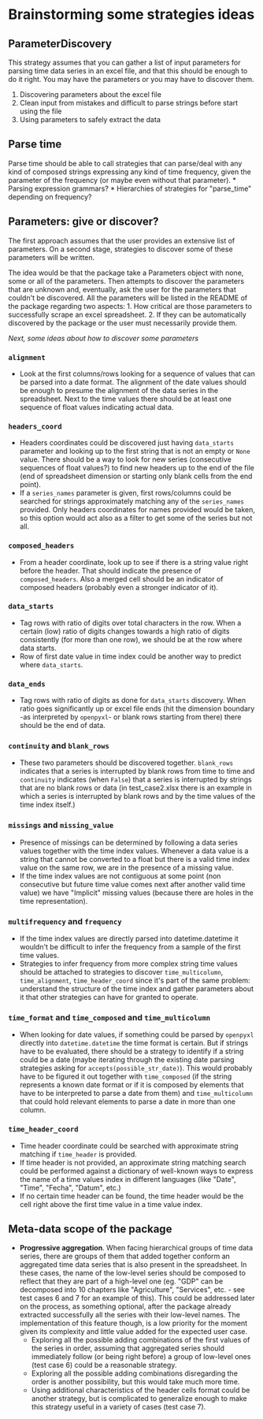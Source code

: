 Brainstorming some strategies ideas
====

## ParameterDiscovery
This strategy assumes that you can gather a list of input parameters for parsing time data series in an excel file, and that this should be enough to do it right. You may have the parameters or you may have to discover them.

1. Discovering parameters about the excel file
2. Clean input from mistakes and difficult to parse strings before start using the file
3. Using parameters to safely extract the data

## Parse time
Parse time should be able to call strategies that can parse/deal with any kind of composed strings expressing any kind of time frequency, given the parameter of the frequency (or maybe even without that parameter).
    * Parsing expression grammars?
    * Hierarchies of strategies for "parse_time" depending on frequency?

## Parameters: give or discover?
The first approach assumes that the user provides an extensive list of parameters. On a second stage, strategies to discover some of these parameters will be written. 

The idea would be that the package take a Parameters object with none, some or all of the parameters. Then attempts to discover the parameters that are unknown and, eventually, ask the user for the parameters that couldn't be discovered. All the parameters will be listed in the README of the package regarding two aspects:
    1. How critical are those parameters to successfully scrape an excel spreadsheet.
    2. If they can be automatically discovered by the package or the user must necessarily provide them.

*Next, some ideas about how to discover some parameters*
### `alignment`
* Look at the first columns/rows looking for a sequence of values that can be parsed into a date format. The alignment of the date values should be enough to presume the alignment of the data series in the spreadsheet. Next to the time values there should be at least one sequence of float values indicating actual data.

### `headers_coord` 
* Headers coordinates could be discovered just having `data_starts` parameter and looking up to the first string that is not an empty or `None` value. There should be a way to look for new series (consecutive sequences of float values?) to find new headers up to the end of the file (end of spreadsheet dimension or starting only blank cells from the end point).
* If a `series_names` parameter is given, first rows/columns could be searched for strings approximately matching any of the `series_names` provided. Only headers coordinates for names provided would be taken, so this option would act also as a filter to get some of the series but not all.

### `composed_headers`
* From a header coordinate, look up to see if there is a string value right before the header. That should indicate the presence of `composed_headers`. Also a merged cell should be an indicator of composed headers (probably even a stronger indicator of it).

### `data_starts`
* Tag rows with ratio of digits over total characters in the row. When a certain (low) ratio of digits changes towards a high ratio of digits consistently (for more than one row), we should be at the row where data starts.
* Row of first date value in time index could be another way to predict where `data_starts`. 

### `data_ends`
* Tag rows with ratio of digits as done for `data_starts` discovery. When ratio goes significantly up or excel file ends (hit the dimension boundary -as interpreted by `openpyxl`- or blank rows starting from there) there should be the end of data.

### `continuity` and `blank_rows`
* These two parameters should be discovered together. `blank_rows` indicates that a series is interrupted by blank rows from time to time and `continuity` indicates (when `False`) that a series is interrupted by strings that are no blank rows or data (in test_case2.xlsx there is an example in which a series is interrupted by blank rows and by the time values of the time index itself.)

### `missings` and `missing_value`
* Presence of missings can be determined by following a data series values together with the time index values. Whenever a data value is a string that cannot be converted to a float but there is a valid time index value on the same row, we are in the presence of a missing value.
* If the time index values are not contiguous at some point (non consecutive but future time value comes next after another valid time value) we have "Implicit" missing values (because there are holes in the time representation).

### `multifrequency` and `frequency`
* If the time index values are directly parsed into datetime.datetime it wouldn't be difficult to infer the frequency from a sample of the first time values.
* Strategies to infer frequency from more complex string time values should be attached to strategies to discover `time_multicolumn`, `time_alignment`, `time_header_coord` since it's part of the same problem: understand the structure of the time index and gather parameters about it that other strategies can have for granted to operate.

### `time_format` and `time_composed` and `time_multicolumn`
* When looking for date values, if something could be parsed by `openpyxl` directly into `datetime.datetime` the time format is certain. But if strings have to be evaluated, there should be a strategy to identify if a string could be a date (maybe iterating through the existing date parsing strategies asking for `accepts(possible_str_date)`). This would probably have to be figured it out together with `time_composed` (if the string represents a known date format or if it is composed by elements that have to be interpreted to parse a date from them) and `time_multicolumn` that could hold relevant elements to parse a date in more than one column.

### `time_header_coord`
* Time header coordinate could be searched with approximate string matching if `time_header` is provided.
* If time header is not provided, an approximate string matching search could be performed against a dictionary of well-known ways to express the name of a time values index in different languages (like "Date", "Time", "Fecha", "Datum", etc.)
* If no certain time header can be found, the time header would be the cell right above the first time value in a time value index.

## Meta-data scope of the package
* **Progressive aggregation**. When facing hierarchical groups of time data series, there are groups of them that added together conform an aggregated time data series that is also present in the spreadsheet. In these cases, the name of the low-level series should be composed to reflect that they are part of a high-level one (eg. "GDP" can be decomposed into 10 chapters like "Agriculture", "Services", etc. - see test cases 6 and 7 for an example of this). This could be addressed later on the process, as something optional, after the package already extracted successfully all the series with their low-level names. The implementation of this feature though, is a low priority for the moment given its complexity and little value added for the expected user case.
    - Exploring all the possible adding combinations of the first values of the series in order, assuming that aggregated series should immediately follow (or being right before) a group of low-level ones (test case 6) could be a reasonable strategy.
    - Exploring all the possible adding combinations disregarding the order is another possibility, but this would take much more time.
    - Using additional characteristics of the header cells format could be another strategy, but is complicated to generalize enough to make this strategy useful in a variety of cases (test case 7).

